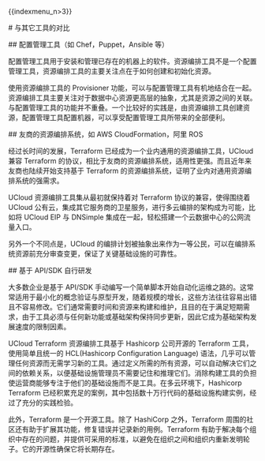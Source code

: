 {{indexmenu_n>3}}

\# 与其它工具的对比

\#\# 配置管理工具（如 Chef，Puppet，Ansible 等）

配置管理工具用于安装和管理已存在的机器上的软件。资源编排工具不是一个配置管理工具，资源编排工具的主要关注点在于如何创建和初始化资源。

使用资源编排工具的 Provisioner
功能，可以与配置管理工具有机地结合在一起。资源编排工具主要关注对于数据中心资源更高层的抽象，尤其是资源之间的关联。与配置管理工具的功能并不重叠。一个比较好的实践是，由资源编排工具创建资源，配置管理工具配置机器，可以享受配置管理工具所带来的全部便利。

\#\# 友商的资源编排系统，如 AWS CloudFormation，阿里 ROS

经过长时间的发展，Terraform 已经成为一个业内通用的资源编排工具，UCloud 兼容 Terraform
的协议，相比于友商的资源编排系统，适用性更强。而且近年来友商也陆续开始支持基于
Terraform 的资源编排系统，证明了业内对通用资源编排系统的强需求。

UCloud 资源编排工具集从最初就保持着对 Terraform 协议的兼容，使得围绕着 UCloud
公有云，集成其它服务商的卫星服务，进行多云编排的架构成为可能，比如将
UCloud EIP 与 DNSimple 集成在一起，轻松搭建一个云数据中心的公网流量入口。

另外一个不同点是，UCloud 的编排计划被抽象出来作为一等公民，可以在编排系统资源前充分审查变更，保证了关键基础设施的可靠性。

\#\# 基于 API/SDK 自行研发

大多数企业是基于 API/SDK
手动编写一个简单脚本开始自动化运维之路的。这常常适用于最小化的概念验证与原型开发，随着规模的增长，这些方法往往容易出错且不容易修改。它们通常需要时间和资源来构建和维护，且目的在于满足短期需求，由于工具必须与任何新功能或基础架构保持同步更新，因此它成为基础架构发展速度的限制因素。

UCloud Terraform 资源编排工具基于 Hashicorp 公司开源的 Terraform 工具，使用简单且统一的
HCL(Hashicorp Configuration Language)
语法，几乎可以管理任何资源而无需学习新的工具。通过定义所需的所有资源，可以自动解决它们之间的依赖关系，以便基础设施管理员不需要记住和推理它们。消除构建工具的负担使运营商能够专注于他们的基础设施而不是工具。在多云环境下，Hashicorp
Terraform 已经积累充足的案例，其中包括数十万行代码的基础设施构建实例，经过了充分的实践检验。

此外，Terraform 是一个开源工具。除了 HashiCorp 之外，Terraform
周围的社区还有助于扩展其功能，修复错误并记录新的用例。Terraform
有助于解决每个组织中存在的问题，并提供可采用的标准，以避免在组织之间和组织内重新发明轮子。它的开源性确保它将长期存在。

